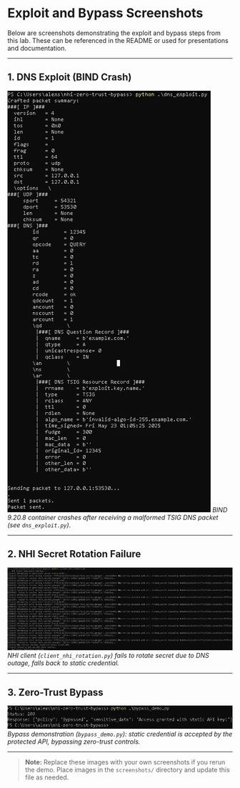# Exploit and Bypass Screenshots

Below are screenshots demonstrating the exploit and bypass steps from this lab. These can be referenced in the README or used for presentations and documentation.

---

## 1. DNS Exploit (BIND Crash)

![BIND 9.20.8 crash after TSIG exploit](screenshots/bind_crash.png)
*BIND 9.20.8 container crashes after receiving a malformed TSIG DNS packet (see `dns_exploit.py`).*

---

## 2. NHI Secret Rotation Failure

![NHI client fails to rotate secret](screenshots/nhi_rotation_failure.png)
*NHI client (`client_nhi_rotation.py`) fails to rotate secret due to DNS outage, falls back to static credential.*

---

## 3. Zero-Trust Bypass

![Bypass using static credential](screenshots/zero_trust_bypass.png)
*Bypass demonstration (`bypass_demo.py`): static credential is accepted by the protected API, bypassing zero-trust controls.*

---

> **Note:** Replace these images with your own screenshots if you rerun the demo. Place images in the `screenshots/` directory and update this file as needed.
